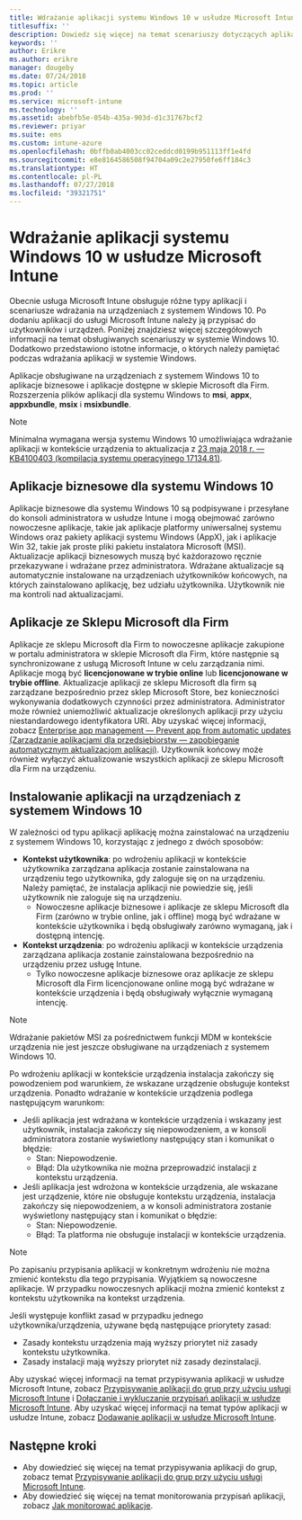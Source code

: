 ```yaml
---
title: Wdrażanie aplikacji systemu Windows 10 w usłudze Microsoft Intune
titlesuffix: ''
description: Dowiedz się więcej na temat scenariuszy dotyczących aplikacji systemu Windows 10 dostępnych w usłudze Microsoft Intune.
keywords: ''
author: Erikre
ms.author: erikre
manager: dougeby
ms.date: 07/24/2018
ms.topic: article
ms.prod: ''
ms.service: microsoft-intune
ms.technology: ''
ms.assetid: abebfb5e-054b-435a-903d-d1c31767bcf2
ms.reviewer: priyar
ms.suite: ems
ms.custom: intune-azure
ms.openlocfilehash: 0bffb0ab4003cc02ceddcd0199b951113ff1e4fd
ms.sourcegitcommit: e8e8164586508f94704a09c2e27950fe6ff184c3
ms.translationtype: HT
ms.contentlocale: pl-PL
ms.lasthandoff: 07/27/2018
ms.locfileid: "39321751"
---
```

# <a name="windows-10-app-deployment-using-microsoft-intune"></a>Wdrażanie aplikacji systemu Windows 10 w usłudze Microsoft Intune 

Obecnie usługa Microsoft Intune obsługuje różne typy aplikacji i scenariusze wdrażania na urządzeniach z systemem Windows 10. Po dodaniu aplikacji do usługi Microsoft Intune należy ją przypisać do użytkowników i urządzeń. Poniżej znajdziesz więcej szczegółowych informacji na temat obsługiwanych scenariuszy w systemie Windows 10. Dodatkowo przedstawiono istotne informacje, o których należy pamiętać podczas wdrażania aplikacji w systemie Windows. 

Aplikacje obsługiwane na urządzeniach z systemem Windows 10 to aplikacje biznesowe i aplikacje dostępne w sklepie Microsoft dla Firm. Rozszerzenia plików aplikacji dla systemu Windows to **msi**, **appx**, **appxbundle**, **msix** i **msixbundle**.  

> [!Note]
> Minimalna wymagana wersja systemu Windows 10 umożliwiająca wdrażanie aplikacji w kontekście urządzenia to aktualizacja z [23 maja 2018 r. — KB4100403 (kompilacja systemu operacyjnego 17134.81)](https://support.microsoft.com/en-us/help/4100403/windows-10-update-kb4100403).

## <a name="windows-10-line-of-business-apps"></a>Aplikacje biznesowe dla systemu Windows 10

Aplikacje biznesowe dla systemu Windows 10 są podpisywane i przesyłane do konsoli administratora w usłudze Intune i mogą obejmować zarówno nowoczesne aplikacje, takie jak aplikacje platformy uniwersalnej systemu Windows oraz pakiety aplikacji systemu Windows (AppX), jak i aplikacje Win 32, takie jak proste pliki pakietu instalatora Microsoft (MSI). Aktualizacje aplikacji biznesowych muszą być każdorazowo ręcznie przekazywane i wdrażane przez administratora. Wdrażane aktualizacje są automatycznie instalowane na urządzeniach użytkowników końcowych, na których zainstalowano aplikację, bez udziału użytkownika. Użytkownik nie ma kontroli nad aktualizacjami. 

## <a name="microsoft-store-for-business-apps"></a>Aplikacje ze Sklepu Microsoft dla Firm

Aplikacje ze sklepu Microsoft dla Firm to nowoczesne aplikacje zakupione w portalu administratora w sklepie Microsoft dla Firm, które następnie są synchronizowane z usługą Microsoft Intune w celu zarządzania nimi. Aplikacje mogą być **licencjonowane w trybie online** lub **licencjonowane w trybie offline**. Aktualizacje aplikacji ze sklepu Microsoft dla firm są zarządzane bezpośrednio przez sklep Microsoft Store, bez konieczności wykonywania dodatkowych czynności przez administratora. Administrator może również uniemożliwić aktualizacje określonych aplikacji przy użyciu niestandardowego identyfikatora URI. Aby uzyskać więcej informacji, zobacz [Enterprise app management — Prevent app from automatic updates (Zarządzanie aplikacjami dla przedsiębiorstw — zapobieganie automatycznym aktualizacjom aplikacji)](https://docs.microsoft.com/windows/client-management/mdm/enterprise-app-management#prevent-app-from-automatic-updates). Użytkownik końcowy może również wyłączyć aktualizowanie wszystkich aplikacji ze sklepu Microsoft dla Firm na urządzeniu. 

## <a name="installing-apps-on-windows-10-devices"></a>Instalowanie aplikacji na urządzeniach z systemem Windows 10
W zależności od typu aplikacji aplikację można zainstalować na urządzeniu z systemem Windows 10, korzystając z jednego z dwóch sposobów:

- **Kontekst użytkownika**: po wdrożeniu aplikacji w kontekście użytkownika zarządzana aplikacja zostanie zainstalowana na urządzeniu tego użytkownika, gdy zaloguje się on na urządzeniu. Należy pamiętać, że instalacja aplikacji nie powiedzie się, jeśli użytkownik nie zaloguje się na urządzeniu. 
    - Nowoczesne aplikacje biznesowe i aplikacje ze sklepu Microsoft dla Firm (zarówno w trybie online, jak i offline) mogą być wdrażane w kontekście użytkownika i będą obsługiwały zarówno wymaganą, jak i dostępną intencję.
- **Kontekst urządzenia**: po wdrożeniu aplikacji w kontekście urządzenia zarządzana aplikacja zostanie zainstalowana bezpośrednio na urządzeniu przez usługę Intune.
    - Tylko nowoczesne aplikacje biznesowe oraz aplikacje ze sklepu Microsoft dla Firm licencjonowane online mogą być wdrażane w kontekście urządzenia i będą obsługiwały wyłącznie wymaganą intencję.

> [!Note]
> Wdrażanie pakietów MSI za pośrednictwem funkcji MDM w kontekście urządzenia nie jest jeszcze obsługiwane na urządzeniach z systemem Windows 10.

Po wdrożeniu aplikacji w kontekście urządzenia instalacja zakończy się powodzeniem pod warunkiem, że wskazane urządzenie obsługuje kontekst urządzenia. Ponadto wdrażanie w kontekście urządzenia podlega następującym warunkom:
- Jeśli aplikacja jest wdrażana w kontekście urządzenia i wskazany jest użytkownik, instalacja zakończy się niepowodzeniem, a w konsoli administratora zostanie wyświetlony następujący stan i komunikat o błędzie:
    - Stan: Niepowodzenie.
    - Błąd: Dla użytkownika nie można przeprowadzić instalacji z kontekstu urządzenia.
- Jeśli aplikacja jest wdrożona w kontekście urządzenia, ale wskazane jest urządzenie, które nie obsługuje kontekstu urządzenia, instalacja zakończy się niepowodzeniem, a w konsoli administratora zostanie wyświetlony następujący stan i komunikat o błędzie:
    - Stan: Niepowodzenie.
    - Błąd: Ta platforma nie obsługuje instalacji w kontekście urządzenia. 

> [!Note]
> Po zapisaniu przypisania aplikacji w konkretnym wdrożeniu nie można zmienić kontekstu dla tego przypisania. Wyjątkiem są nowoczesne aplikacje. W przypadku nowoczesnych aplikacji można zmienić kontekst z kontekstu użytkownika na kontekst urządzenia. 

Jeśli występuje konflikt zasad w przypadku jednego użytkownika/urządzenia, używane będą następujące priorytety zasad:
- Zasady kontekstu urządzenia mają wyższy priorytet niż zasady kontekstu użytkownika. 
- Zasady instalacji mają wyższy priorytet niż zasady dezinstalacji.

Aby uzyskać więcej informacji na temat przypisywania aplikacji w usłudze Microsoft Intune, zobacz [Przypisywanie aplikacji do grup przy użyciu usługi Microsoft Intune](apps-deploy.md) i [Dołączanie i wykluczanie przypisań aplikacji w usłudze Microsoft Intune](apps-inc-exl-assignments.md). Aby uzyskać więcej informacji na temat typów aplikacji w usłudze Intune, zobacz [Dodawanie aplikacji w usłudze Microsoft Intune](apps-add.md).

## <a name="next-steps"></a>Następne kroki

- Aby dowiedzieć się więcej na temat przypisywania aplikacji do grup, zobacz temat [Przypisywanie aplikacji do grup przy użyciu usługi Microsoft Intune](apps-deploy.md).
- Aby dowiedzieć się więcej na temat monitorowania przypisań aplikacji, zobacz [Jak monitorować aplikacje](apps-monitor.md).

